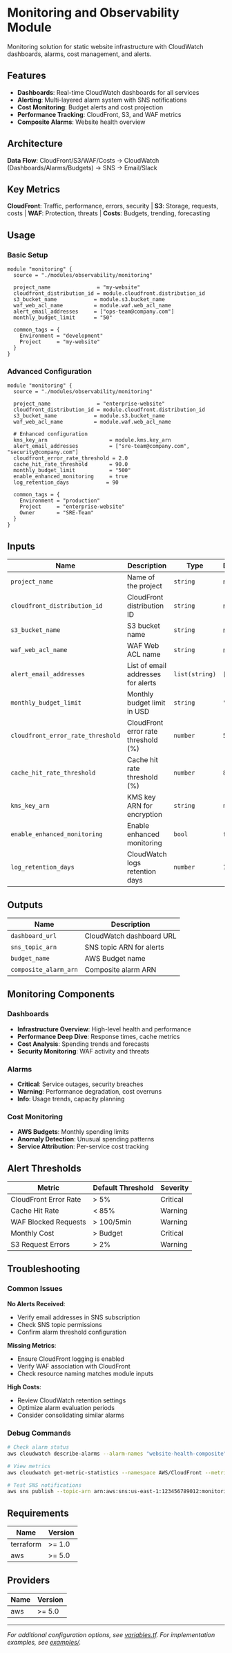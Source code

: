 # Monitoring and Observability Module

Monitoring solution for static website infrastructure with CloudWatch dashboards, alarms, cost management, and alerts.

## Features

- **Dashboards**: Real-time CloudWatch dashboards for all services
- **Alerting**: Multi-layered alarm system with SNS notifications  
- **Cost Monitoring**: Budget alerts and cost projection
- **Performance Tracking**: CloudFront, S3, and WAF metrics
- **Composite Alarms**: Website health overview

## Architecture

**Data Flow**: CloudFront/S3/WAF/Costs → CloudWatch (Dashboards/Alarms/Budgets) → SNS → Email/Slack

## Key Metrics

**CloudFront**: Traffic, performance, errors, security | **S3**: Storage, requests, costs | **WAF**: Protection, threats | **Costs**: Budgets, trending, forecasting

## Usage

### Basic Setup

```hcl
module "monitoring" {
  source = "./modules/observability/monitoring"
  
  project_name               = "my-website"
  cloudfront_distribution_id = module.cloudfront.distribution_id
  s3_bucket_name            = module.s3.bucket_name
  waf_web_acl_name          = module.waf.web_acl_name
  alert_email_addresses     = ["ops-team@company.com"]
  monthly_budget_limit      = "50"
  
  common_tags = {
    Environment = "development"
    Project     = "my-website"
  }
}
```

### Advanced Configuration

```hcl
module "monitoring" {
  source = "./modules/observability/monitoring"
  
  project_name               = "enterprise-website"
  cloudfront_distribution_id = module.cloudfront.distribution_id
  s3_bucket_name            = module.s3.bucket_name
  waf_web_acl_name          = module.waf.web_acl_name
  
  # Enhanced configuration
  kms_key_arn                    = module.kms.key_arn
  alert_email_addresses          = ["sre-team@company.com", "security@company.com"]
  cloudfront_error_rate_threshold = 2.0
  cache_hit_rate_threshold       = 90.0
  monthly_budget_limit           = "500"
  enable_enhanced_monitoring     = true
  log_retention_days            = 90
  
  common_tags = {
    Environment = "production"
    Project     = "enterprise-website"
    Owner       = "SRE-Team"
  }
}
```

## Inputs

| Name | Description | Type | Default | Required |
|------|-------------|------|---------|----------|
| `project_name` | Name of the project | `string` | n/a | yes |
| `cloudfront_distribution_id` | CloudFront distribution ID | `string` | n/a | yes |
| `s3_bucket_name` | S3 bucket name | `string` | n/a | yes |
| `waf_web_acl_name` | WAF Web ACL name | `string` | n/a | yes |
| `alert_email_addresses` | List of email addresses for alerts | `list(string)` | `[]` | no |
| `monthly_budget_limit` | Monthly budget limit in USD | `string` | `"50"` | no |
| `cloudfront_error_rate_threshold` | CloudFront error rate threshold (%) | `number` | `5.0` | no |
| `cache_hit_rate_threshold` | Cache hit rate threshold (%) | `number` | `85.0` | no |
| `kms_key_arn` | KMS key ARN for encryption | `string` | `null` | no |
| `enable_enhanced_monitoring` | Enable enhanced monitoring | `bool` | `false` | no |
| `log_retention_days` | CloudWatch logs retention days | `number` | `14` | no |

## Outputs

| Name | Description |
|------|-------------|
| `dashboard_url` | CloudWatch dashboard URL |
| `sns_topic_arn` | SNS topic ARN for alerts |
| `budget_name` | AWS Budget name |
| `composite_alarm_arn` | Composite alarm ARN |

## Monitoring Components

### Dashboards

- **Infrastructure Overview**: High-level health and performance
- **Performance Deep Dive**: Response times, cache metrics
- **Cost Analysis**: Spending trends and forecasts
- **Security Monitoring**: WAF activity and threats

### Alarms

- **Critical**: Service outages, security breaches
- **Warning**: Performance degradation, cost overruns  
- **Info**: Usage trends, capacity planning

### Cost Monitoring

- **AWS Budgets**: Monthly spending limits
- **Anomaly Detection**: Unusual spending patterns
- **Service Attribution**: Per-service cost tracking

## Alert Thresholds

| Metric | Default Threshold | Severity |
|--------|------------------|----------|
| CloudFront Error Rate | > 5% | Critical |
| Cache Hit Rate | < 85% | Warning |
| WAF Blocked Requests | > 100/5min | Warning |
| Monthly Cost | > Budget | Critical |
| S3 Request Errors | > 2% | Warning |

## Troubleshooting

### Common Issues

**No Alerts Received**:
- Verify email addresses in SNS subscription
- Check SNS topic permissions
- Confirm alarm threshold configuration

**Missing Metrics**:
- Ensure CloudFront logging is enabled
- Verify WAF association with CloudFront
- Check resource naming matches module inputs

**High Costs**:
- Review CloudWatch retention settings
- Optimize alarm evaluation periods
- Consider consolidating similar alarms

### Debug Commands

```bash
# Check alarm status
aws cloudwatch describe-alarms --alarm-names "website-health-composite"

# View metrics
aws cloudwatch get-metric-statistics --namespace AWS/CloudFront --metric-name Requests --start-time 2023-01-01T00:00:00Z --end-time 2023-01-01T23:59:59Z --period 3600 --statistics Sum

# Test SNS notifications
aws sns publish --topic-arn arn:aws:sns:us-east-1:123456789012:monitoring-alerts --message "Test alert"
```

## Requirements

| Name | Version |
|------|---------|
| terraform | >= 1.0 |
| aws | >= 5.0 |

## Providers

| Name | Version |
|------|---------|
| aws | >= 5.0 |

---

*For additional configuration options, see [variables.tf](./variables.tf). For implementation examples, see [examples/](./examples/).*
